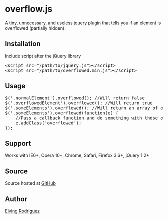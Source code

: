 overflow.js
===========

A tiny, unnecessary, and useless jquery plugin that tells you if an element is overflowed (partially hidden).

Installation
-----------

Include script after the jQuery library
<pre>
&lt;script src="/path/to/jquery.js"&gt;&lt;/script&gt;
&lt;script src="/path/to/overflowed.min.js"&gt;&lt;/script&gt;
</pre>

Usage
-----
<pre>
$('.normalElement').overflowed(); //Will return false
$('.overflowedElement').overflowed(); //Will return true
$('.someElements').overflowed(); //Will return an array of overflowed elements
$('.someElements').overflowed(function(e) {
    //Pass a callback function and do something with those overflowed elements!
    e.addClass('overflowed');
});
</pre>

Support
-------

Works with IE6+, Opera 10+, Chrome, Safari, Firefox 3.6+, jQuery 1.2+

Source
------

Source hosted at [GitHub](https://github.com/elving/Overflowed/)

Author
------

[Elving Rodriguez](https://github.com/elving/)